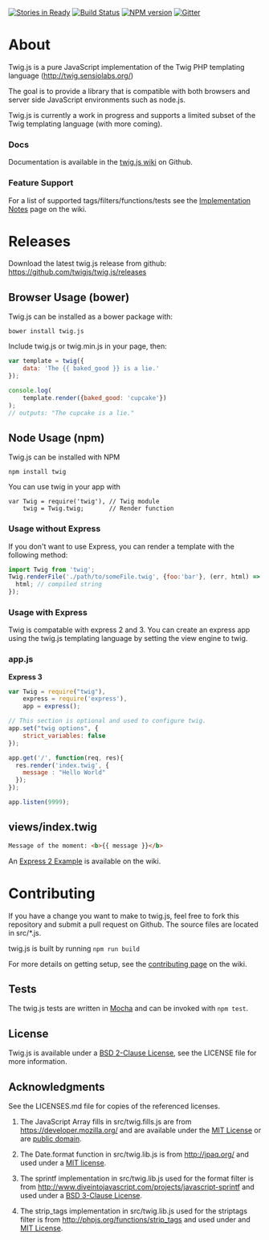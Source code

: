 [![Stories in Ready](https://badge.waffle.io/twigjs/twig.js.png?label=ready&title=Ready)](https://waffle.io/twigjs/twig.js)
[![Build Status](https://secure.travis-ci.org/twigjs/twig.js.svg)](http://travis-ci.org/#!/twigjs/twig.js)
[![NPM version](https://badge.fury.io/js/twig.svg)](http://badge.fury.io/js/twig)
[![Gitter](https://badges.gitter.im/twigjs/twig.js.svg)](https://gitter.im/twigjs/twig.js?utm_source=badge&utm_medium=badge&utm_campaign=pr-badge)

# About

Twig.js is a pure JavaScript implementation of the Twig PHP templating language
(<http://twig.sensiolabs.org/>)

The goal is to provide a library that is compatible with both browsers and server side JavaScript environments such as node.js.

Twig.js is currently a work in progress and supports a limited subset of the Twig templating language (with more coming).

### Docs

Documentation is available in the [twig.js wiki](https://github.com/twigjs/twig.js/wiki) on Github.

### Feature Support

For a list of supported tags/filters/functions/tests see the [Implementation Notes](https://github.com/twigjs/twig.js/wiki/Implementation-Notes) page on the wiki.

# Releases

Download the latest twig.js release from github: https://github.com/twigjs/twig.js/releases

## Browser Usage (bower)

Twig.js can be installed as a bower package with:

    bower install twig.js

Include twig.js or twig.min.js in your page, then:

```js
var template = twig({
    data: 'The {{ baked_good }} is a lie.'
});

console.log(
    template.render({baked_good: 'cupcake'})
);
// outputs: "The cupcake is a lie."
```

## Node Usage (npm)

Twig.js can be installed with NPM

    npm install twig

You can use twig in your app with

    var Twig = require('twig'), // Twig module
        twig = Twig.twig;       // Render function

### Usage without Express

If you don't want to use Express, you can render a template with the following method:

```js
import Twig from 'twig';
Twig.renderFile('./path/to/someFile.twig', {foo:'bar'}, (err, html) => {
  html; // compiled string
});
```

### Usage with Express

Twig is compatable with express 2 and 3. You can create an express app using the twig.js templating language by setting the view engine to twig.

### app.js

**Express 3**

```js
var Twig = require("twig"),
    express = require('express'),
    app = express();

// This section is optional and used to configure twig.
app.set("twig options", {
    strict_variables: false
});

app.get('/', function(req, res){
  res.render('index.twig', {
    message : "Hello World"
  });
});

app.listen(9999);
```

## views/index.twig

```html
Message of the moment: <b>{{ message }}</b>
```

An [Express 2 Example](https://github.com/twigjs/twig.js/wiki/Express-2) is available on the wiki.

# Contributing

If you have a change you want to make to twig.js, feel free to fork this repository and submit a pull request on Github. The source files are located in src/*.js.

twig.js is built by running `npm run build`

For more details on getting setup, see the [contributing page](https://github.com/twigjs/twig.js/wiki/Contributing) on the wiki.

## Tests

The twig.js tests are written in [Mocha][mocha] and can be invoked with `npm test`.

## License

Twig.js is available under a [BSD 2-Clause License][bsd-2], see the LICENSE file for more information.

## Acknowledgments

See the LICENSES.md file for copies of the referenced licenses.

1. The JavaScript Array fills in src/twig.fills.js are from <https://developer.mozilla.org/> and are available under the [MIT License][mit] or are [public domain][mdn-license].

2. The Date.format function in src/twig.lib.js is from <http://jpaq.org/> and used under a [MIT license][mit-jpaq].

3. The sprintf implementation in src/twig.lib.js used for the format filter is from <http://www.diveintojavascript.com/projects/javascript-sprintf> and used under a [BSD 3-Clause License][bsd-3].

4. The strip_tags implementation in src/twig.lib.js used for the striptags filter is from <http://phpjs.org/functions/strip_tags> and used under and [MIT License][mit-phpjs].

[mit-jpaq]:     http://jpaq.org/license/
[mit-phpjs]:    http://phpjs.org/pages/license/#MIT
[mit]:          http://www.opensource.org/licenses/mit-license.php
[mdn-license]:  https://developer.mozilla.org/Project:Copyrights

[bsd-2]:        http://www.opensource.org/licenses/BSD-2-Clause
[bsd-3]:        http://www.opensource.org/licenses/BSD-3-Clause
[cc-by-sa-2.5]: http://creativecommons.org/licenses/by-sa/2.5/ "Creative Commons Attribution-ShareAlike 2.5 License"

[mocha]:        http://visionmedia.github.com/mocha/
[qunit]:        http://docs.jquery.com/QUnit
